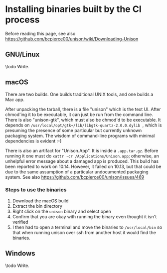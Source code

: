 # Installing binaries built by the CI process

Before reading this page, see also https://github.com/bcpierce00/unison/wiki/Downloading-Unison

## GNU/Linux

\todo Write.

## macOS

There are two builds.  One builds traditional UNIX tools, and one builds a Mac app.

After unpacking the tarball, there is a file "unison" which is the text UI.  After chmod'ing it to be executable, it can just be run from the command line.
There is also "unison-gtk", which must also be chmod'd to be executable.  It depends on ``/usr/local/opt/gtk+/lib/libgtk-quartz-2.0.0.dylib
``, which is presuming the presence of some particular but currently unknown packaging system.   The wisdom of command-line programs with minimal dependencies is evident :-)

There is also an artifact for "Unison.App".  It is inside a `.app.tar.gz`.  Before running it one must do ``xattr -cr /Applications/Unison.app``; otherwise, an unhelpful error message about a damaged app is produced.   This build has been reported to work on 10.14.  However, it failed on 10.13, but that could be due to the same assumption of a particular undocumented packaging system.  See also https://github.com/bcpierce00/unison/issues/469

### Steps to use the binaries
1. Download the macOS build
2. Extract the bin directory
3. Right click on the `unison` binary and select open
4. Confirm that you are okay with running the binary even thought it isn't verified
5. I then had to open a terminal and move the binaries to `/usr/local/bin` so that when running unison over ssh from another host it would find the binaries.

## Windows

\todo Write.

